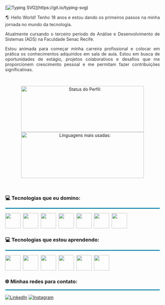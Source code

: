 [![Typing SVG](https://readme-typing-svg.demolab.com?font=Fira+Code&pause=1000&color=00bfff&background=ffffff&width=600&height=40&lines=Olá!+Meu+Nome+é+Gabriela+Pires!;Eu+sou+uma+programadora+iniciante!)](https://git.io/typing-svg)

<p align="justify" style="color:#333333;">🌎 Hello World! Tenho 18 anos e estou dando os primeiros passos na minha jornada no mundo da tecnologia.</p>

<p align="justify" style="color:#333333;">Atualmente cursando o terceiro período de Análise e Desenvolvimento de Sistemas (ADS) na Faculdade Senac Recife.</p>

<p align="justify" style="color:#333333;">Estou animada para começar minha carreira profissional e colocar em prática os conhecimentos adquiridos em sala de aula. Estou em busca de oportunidades de estágio, projetos colaborativos e desafios que me proporcionem crescimento pessoal e me permitam fazer contribuições significativas.</p>

<br>

<p align="center">
<img width="400px" height="150em" src="https://github-readme-stats.vercel.app/api?username=GabrielaPires&show_icons=true&bg_color=ffffff&text_color=333333&icon_color=00bfff&title_color=00bfff&border_color=ffffff" alt="Status do Perfil:"/>
<img width="400px" height="150em" src="https://github-readme-stats.vercel.app/api/top-langs/?username=Gabipsn11&layout=compact&bg_color=ffffff&text_color=333333&title_color=00bfff&border_color=ffffff" alt="Linguagens mais usadas:"/>
</p>

<br>

### 💻 Tecnologias que eu domino:

<hr style="border:1px solid #00bfff;"/>

<img src="https://cdn.jsdelivr.net/gh/devicons/devicon/icons/html5/html5-original.svg" width="50px"/>&nbsp;
<img src="https://cdn.jsdelivr.net/gh/devicons/devicon/icons/css3/css3-original.svg" width="50px"/>&nbsp;
<img src="https://cdn.jsdelivr.net/gh/devicons/devicon/icons/javascript/javascript-original.svg" width="50px"/>&nbsp;
<img src="https://cdn.jsdelivr.net/gh/devicons/devicon/icons/bootstrap/bootstrap-original-wordmark.svg" width="50px"/>&nbsp;
<img src="https://cdn.jsdelivr.net/gh/devicons/devicon/icons/git/git-original-wordmark.svg" width="50px"/>&nbsp;
<img src="https://cdn.jsdelivr.net/gh/devicons/devicon/icons/mysql/mysql-original-wordmark.svg" width="50px"/>&nbsp;
<img src="https://cdn.jsdelivr.net/gh/devicons/devicon/icons/figma/figma-original.svg" width="50px"/>&nbsp;


### 💻 Tecnologias que estou aprendendo:

<hr style="border:1px solid #00bfff;"/>

<img src="https://cdn.jsdelivr.net/gh/devicons/devicon/icons/react/react-original-wordmark.svg" width="50px"/>&nbsp;
<img src="https://cdn.jsdelivr.net/gh/devicons/devicon/icons/nodejs/nodejs-original.svg" width="50px"/>&nbsp;
<img src="https://cdn.jsdelivr.net/gh/devicons/devicon/icons/python/python-original-wordmark.svg" width="50px"/>&nbsp;
<img src="https://cdn.jsdelivr.net/gh/devicons/devicon/icons/java/java-original-wordmark.svg" width="50px"/>&nbsp;
<img src="https://cdn.jsdelivr.net/gh/devicons/devicon/icons/mongodb/mongodb-original-wordmark.svg" width="50px"/>&nbsp;
<img src="https://cdn.jsdelivr.net/gh/devicons/devicon/icons/pandas/pandas-original-wordmark.svg" width="50px"/>&nbsp;


### 🌐 Minhas redes para contato:

<hr style="border:1px solid #00bfff;"/>

[![LinkedIn](https://img.shields.io/badge/LinkedIn-0077B5?style=for-the-badge&logo=linkedin&logoColor=white)](https://www.linkedin.com/in/gabriela-pires-7787b6279/) [![Instagram](https://img.shields.io/badge/Instagram-E4405F?style=for-the-badge&logo=instagram&logoColor=white)](https://www.instagram.com/gabrielap11res/)

<br>
